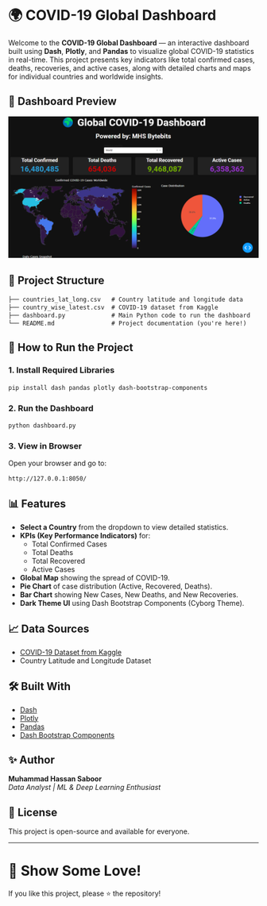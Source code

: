 # 🌍 COVID-19 Global Dashboard  
Welcome to the **COVID-19 Global Dashboard** — an interactive dashboard built using **Dash**, **Plotly**, and **Pandas** to visualize global COVID-19 statistics in real-time. This project presents key indicators like total confirmed cases, deaths, recoveries, and active cases, along with detailed charts and maps for individual countries and worldwide insights.  

## 📸 Dashboard Preview  
![Preview](dashboard.png)

## 📂 Project Structure  
```
├── countries_lat_long.csv   # Country latitude and longitude data  
├── country_wise_latest.csv  # COVID-19 dataset from Kaggle  
├── dashboard.py             # Main Python code to run the dashboard  
└── README.md                # Project documentation (you're here!)  
```

## 🚀 How to Run the Project  

### 1. Install Required Libraries  
```bash
pip install dash pandas plotly dash-bootstrap-components
```  
### 2. Run the Dashboard  
```bash
python dashboard.py
```  
### 3. View in Browser  
Open your browser and go to:  
```
http://127.0.0.1:8050/
```

## 📊 Features  
- **Select a Country** from the dropdown to view detailed statistics.  
- **KPIs (Key Performance Indicators)** for:  
  - Total Confirmed Cases  
  - Total Deaths  
  - Total Recovered  
  - Active Cases  
- **Global Map** showing the spread of COVID-19.  
- **Pie Chart** of case distribution (Active, Recovered, Deaths).  
- **Bar Chart** showing New Cases, New Deaths, and New Recoveries.  
- **Dark Theme UI** using Dash Bootstrap Components (Cyborg Theme).  


## 📈 Data Sources  
- [COVID-19 Dataset from Kaggle](https://www.kaggle.com/datasets/imdevskp/corona-virus-report)  
- Country Latitude and Longitude Dataset  

## 🛠️ Built With  
- [Dash](https://dash.plotly.com/)  
- [Plotly](https://plotly.com/python/)  
- [Pandas](https://pandas.pydata.org/)  
- [Dash Bootstrap Components](https://dash-bootstrap-components.opensource.faculty.ai/)

## ✨ Author  
**Muhammad Hassan Saboor**  
_Data Analyst | ML & Deep Learning Enthusiast_  


## 📜 License  
This project is open-source and available for everyone.

---

# 🌟 Show Some Love!  
If you like this project, please ⭐️ the repository!
